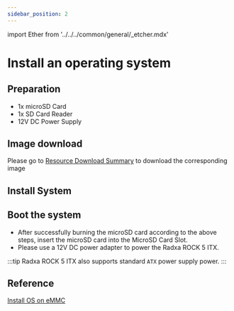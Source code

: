 ```yaml
---
sidebar_position: 2
---
```


import Ether from '../../../common/general/\_etcher.mdx'

# Install an operating system

## Preparation

- 1x microSD Card
- 1x SD Card Reader
- 12V DC Power Supply

## Image download

Please go to [Resource Download Summary](/rock5/rock5itx/getting-started/download.md) to download the corresponding image

## Install System

<Ether model="rock5itx" />

## Boot the system

- After successfully burning the microSD card according to the above steps, insert the microSD card into the MicroSD Card Slot.
- Please use a 12V DC power adapter to power the Radxa ROCK 5 ITX.

:::tip
Radxa ROCK 5 ITX also supports standard `ATX` power supply power.
:::

## Reference

[Install OS on eMMC](/rock5/rock5itx/low-level-dev/install-os-on-emmc.md)
